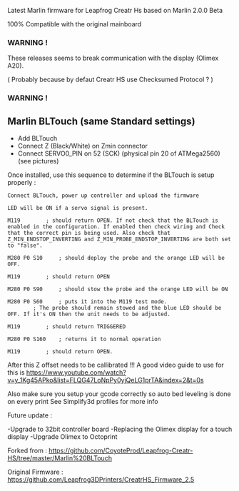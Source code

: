 

Latest Marlin firmware for Leapfrog Creatr Hs based on Marlin 2.0.0 Beta

100% Compatible with the original mainboard

### WARNING ! 	
These releases seems to break communication with the display (Olimex A20). 

( Probably because by defaut Creatr HS use Checksumed Protocol ? )
### WARNING ! 	


## Marlin BLTouch (same Standard settings)
- Add BLTouch
- Connect Z (Black/White) on Zmin connector
- Connect SERVO0_PIN on 52 (SCK) (physical pin 20 of ATMega2560) (see pictures)
 
Once installed, use this sequence to determine if the BLTouch is setup properly :

    Connect BLTouch, power up controller and upload the firmware
    
    LED will be ON if a servo signal is present.
    
    M119		; should return OPEN. If not check that the BLTouch is enabled in the configuration. If enabled then check wiring and Check that the correct pin is being used. Also check that Z_MIN_ENDSTOP_INVERTING and Z_MIN_PROBE_ENDSTOP_INVERTING are both set to "false".
    
    M280 P0 S10 	; should deploy the probe and the orange LED will be OFF.
    
    M119 		; should return OPEN
    
    M280 P0 S90 	; should stow the probe and the orange LED will be ON
    
    M280 P0 S60 	; puts it into the M119 test mode.
    		; The probe should remain stowed and the blue LED should be OFF. If it's ON then the unit needs to be adjusted.
    
    M119 		; should return TRIGGERED
    
    M280 P0 S160 	; returns it to normal operation
    
    M119 		; should return OPEN.
    
  After this Z offset needs to be callibrated !!!
  A good video guide to use for this is  https://www.youtube.com/watch?v=y_1Kg45APko&list=FLQG47LoNpPy0yjQeLG1prTA&index=2&t=0s
  
  Also make sure you setup your gcode correctly so auto bed leveling is done on every print
  See Simplify3d profiles for more info

			
Future update : 
 
-Upgrade to 32bit controller board
-Replacing the Olimex display for a touch display
-Upgrade Olimex to Octoprint

 
Forked from : https://github.com/CoyoteProd/Leapfrog-Creatr-HS/tree/master/Marlin%20BLTouch

Original Firmware : https://github.com/Leapfrog3DPrinters/CreatrHS_Firmware_2.5
